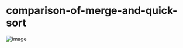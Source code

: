# comparison-of-merge-and-quick-sort

![image](https://github.com/0asa0/comparison-of-merge-and-quick-sort/assets/134441532/fee80f57-3267-4f1d-9a11-e3ece37ab56b)
